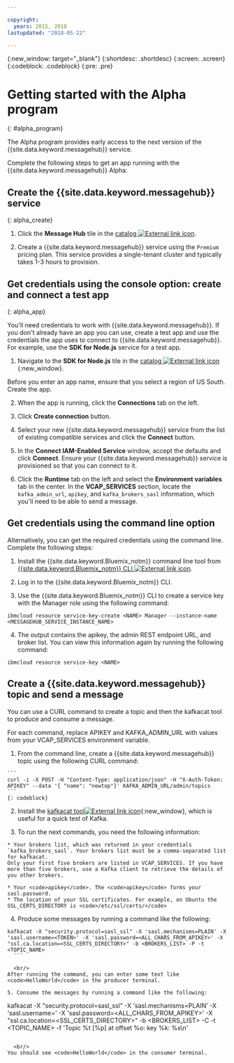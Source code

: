 ```yaml
---

copyright:
  years: 2015, 2018
lastupdated: "2018-05-22"

---
```


{:new_window: target="_blank"}
{:shortdesc: .shortdesc}
{:screen: .screen}
{:codeblock: .codeblock}
{:pre: .pre}


# Getting started with the Alpha program
{: #alpha_program}

The Alpha program provides early access to the next version of the {{site.data.keyword.messagehub}} service. 

Complete the following steps to get an app running with the {{site.data.keyword.messagehub}} Alpha:


## Create the {{site.data.keyword.messagehub}} service
{: alpha_create}


  1. Click the **Message Hub** tile in the 
[catalog ![External link icon](../../icons/launch-glyph.svg "External link icon")](https://console.stage1.bluemix.net/catalog/services/message-hub).

  2. Create a {{site.data.keyword.messagehub}} service using the <code>Premium</code> pricing plan. This service provides a single-tenant cluster and typically takes 1-3 hours to provision.
 


## Get credentials using the console option: create and connect a test app
{: alpha_app}

You'll need credentials to work with {{site.data.keyword.messagehub}}. 
If you don't already have an app you can use, create a test app and use the credentials the app uses to connect to {{site.data.keyword.messagehub}}. For example, use the **SDK for Node.js** service for a test app. 

  1. Navigate to the **SDK for Node.js** tile in the [catalog ![External link icon](../../icons/launch-glyph.svg "External link icon")](https://console.stage1.bluemix.net/catalog/starters/sdk-for-nodejs){:new_window}.
   
  Before you enter an app name, ensure that you select a region of US South. Create the app.

  2. When the app is running, click the **Connections** tab on the left.

  3. Click **Create connection** button.

  4. Select your new {{site.data.keyword.messagehub}} service from the list of existing compatible services and click the **Connect** button.

  5. In the **Connect IAM-Enabled Service** window, accept the defaults and click **Connect**.
  Ensure your {{site.data.keyword.messagehub}} service is provisioned so that you can connect to it.

  6. Click the **Runtime** tab on the left and select the **Environment variables** tab in the center. In the **VCAP_SERVICES** section, locate the <code>kafka_admin_url</code>, <code>apikey</code>, and <code>kafka_brokers_sasl</code> information, which you'll need to be able to send a message.
  
## Get credentials using the command line option
Alternatively, you can get the required credentials using the command line. Complete the following steps:

  1. Install the {{site.data.keyword.Bluemix_notm}} command line tool from [{{site.data.keyword.Bluemix_notm}} CLI ![External link icon](../../icons/launch-glyph.svg "External link icon")](/docs/cli/index.html#overview).
  
  2. Log in to the {{site.data.keyword.Bluemix_notm}} CLI.
  
  3. Use the {{site.data.keyword.Bluemix_notm}} CLI to create a service key with the Manager role using the following command:
  ```
  ibmcloud resource service-key-create <NAME> Manager --instance-name <MESSAGEHUB_SERVICE_INSTANCE_NAME>
  ```
  4. The output contains the apikey, the admin REST endpoint URL, and broker list. You can view this information again by running the following command:
  ```
  ibmcloud resource service-key <NAME>
  ```

## Create a {{site.data.keyword.messagehub}} topic and send a message

You can use a CURL command to create a topic and then the kafkacat tool to produce and consume a message. 

For each command, replace APIKEY and KAFKA_ADMIN_URL with values from your VCAP_SERVICES environment variable.

  1. From the command line, create a {{site.data.keyword.messagehub}} topic using the following CURL command:
  
    ```
    curl -i -X POST -H "Content-Type: application/json" -H "X-Auth-Token: APIKEY" --data '{ "name": "newtop"}' KAFKA_ADMIN_URL/admin/topics
    ```
    {: codeblock}

  2. Install the [kafkacat tool![External link icon](../../icons/launch-glyph.svg "External link icon")](https://github.com/edenhill/kafkacat#install){:new_window}, which is useful for a quick test of Kafka.
  
  3. To run the next commands, you need the following information:
  
    * Your brokers list, which was returned in your credentials `kafka_brokers_sasl`. Your brokers list must be a comma-separated list for kafkacat. 
	Only your first five brokers are listed in VCAP_SERVICES. If you have more than five brokers, use a Kafka client to retrieve the details of you other brokers. 
  
    * Your <code>apikey</code>. The <code>apikey</code> forms your sasl.password.
    * The location of your SSL certificates. For example, on Ubuntu the SSL_CERTS_DIRECTORY is <code>/etc/ssl/certs/</code>
  
  4. Produce some messages by running a command like the following:
  ```
  kafkacat -X "security.protocol=sasl_ssl" -X 'sasl.mechanisms=PLAIN' -X 'sasl.username=<TOKEN>' -X 'sasl.password=<ALL_CHARS_FROM_APIKEY>' -X "ssl.ca.location=<SSL_CERTS_DIRECTORY>" -b <BROKERS_LIST> -P -t <TOPIC_NAME>
    ```
		
	<br/>
  After running the command, you can enter some text like <code>HelloWorld</code> in the producer terminal.
  
  5. Consume the messages by running a command like the following:
  ```
  kafkacat -X "security.protocol=sasl_ssl" -X 'sasl.mechanisms=PLAIN' -X 'sasl.username=<TOKEN>' -X 'sasl.password=<ALL_CHARS_FROM_APIKEY>' -X "ssl.ca.location=<SSL_CERTS_DIRECTORY>" -b <BROKERS_LIST> -C -t <TOPIC_NAME> -f 'Topic %t [%p] at offset %o: key %k: %s\n'
  ```
	
	<br/>
  You should see <code>HelloWorld</code> in the consumer terminal.


